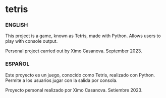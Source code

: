 # tetris

### ENGLISH
This project is a game, known as Tetris, made with Python. Allows users to play with console output.

Personal project carried out by Ximo Casanova. September 2023.

### ESPAÑOL
Este proyecto es un juego, conocido como Tetris, realizado con Python. Permite a los usuarios jugar con la salida por consola.

Proyecto personal realizado por Ximo Casanova. Setiembre 2023.

